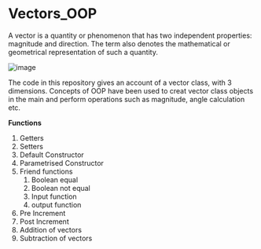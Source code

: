 # Vectors_OOP

A vector is a quantity or phenomenon that has two independent properties: magnitude and direction. The term also denotes the mathematical or geometrical representation of such a quantity.

![image](https://user-images.githubusercontent.com/76726810/172097096-56828214-39ce-4499-828d-2f15c16ef0aa.png)

The code in this repository gives an account of a vector class, with 3 dimensions.
Concepts of OOP have been used to creat vector class objects in the main and perform operations such as magnitude, angle calculation etc.

**Functions**
1. Getters
2. Setters
3. Default Constructor
4. Parametrised Constructor
5. Friend functions
   1. Boolean equal
   2. Boolean not equal
   3. Input function
   4. output function
6. Pre Increment
7. Post Increment
8. Addition of vectors
9. Subtraction of vectors
